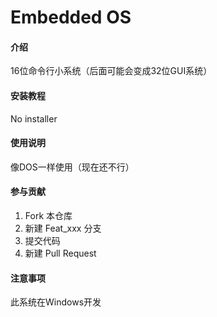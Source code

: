 # Embedded OS

#### 介绍
16位命令行小系统（后面可能会变成32位GUI系统）

#### 安装教程

No installer

#### 使用说明

像DOS一样使用（现在还不行）

#### 参与贡献

1.  Fork 本仓库
2.  新建 Feat_xxx 分支
3.  提交代码
4.  新建 Pull Request

#### 注意事项

此系统在Windows开发
